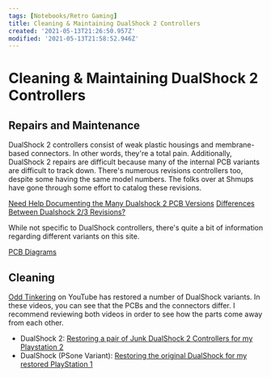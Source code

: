 ```yaml
---
tags: [Notebooks/Retro Gaming]
title: Cleaning & Maintaining DualShock 2 Controllers
created: '2021-05-13T21:26:50.957Z'
modified: '2021-05-13T21:58:52.946Z'
---
```


# Cleaning & Maintaining DualShock 2 Controllers

## Repairs and Maintenance

DualShock 2 controllers consist of weak plastic housings and membrane-based connectors.  In other words, they're a total pain.  Additionally, DualShock 2 repairs are difficult because many of the internal PCB variants are difficult to track down.  There's numerous revisions controllers too, despite some having the same model numbers.  The folks over at Shmups have gone through some effort to catalog these revisions.

[Need Help Documenting the Many Dualshock 2 PCB Versions](https://shmups.system11.org/viewtopic.php?f=6&t=60935)
[Differences Between Dualshock 2/3 Revisions?](https://shmups.system11.org/viewtopic.php?f=6&t=60645)

While not specific to DualShock controllers, there's quite a bit of information regarding different variants on this site.

[PCB Diagrams](http://www.slagcoin.com/joystick/pcb_wiring.html)

## Cleaning 

[Odd Tinkering](https://www.youtube.com/channel/UCf_suVrG2dA5BTjJhNLwthQ) on YouTube has restored a number of DualShock variants.  In these videos, you can see that the PCBs and the connectors differ.  I recommend reviewing both videos in order to see how the parts come away from each other.  

* DualShock 2: [Restoring a pair of Junk DualShock 2 Controllers for my Playstation 2](https://www.youtube.com/watch?v=1y8KIjjAtFc)
* DualShock (PSone Variant): [Restoring the original DualShock for my restored PlayStation 1](https://www.youtube.com/watch?v=Vnqy6dFW1rQ)
